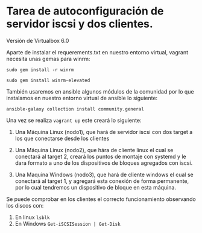 
# Tarea de autoconfiguración de servidor iscsi y dos clientes.

Versión de Virtualbox 6.0

Aparte de instalar el requerements.txt en nuestro entorno virtual, vagrant necesita unas gemas para winrm:

`sudo gem install -r winrm`

`sudo gem install winrm-elevated`

También usaremos en ansible algunos módulos de la comunidad por lo que instalamos en nuestro entorno virtual de ansible lo siguiente:

`ansible-galaxy collection install community.general`

Una vez se realiza `vagrant up` este creará lo siguiente:

1. Una Máquina Linux (nodo1), que hará de servidor iscsi con dos target a los que conectarse desde los clientes

2. Una Máquina Linux (nodo2), que hára de cliente linux el cual se conectará al target 2, creará los puntos de montaje con systemd y le dara formato a uno de los dispositivos de bloques agregados con iscsi.

3. Una Maquina Windows (nodo3), que hará de cliente windows el cual se conectará al target 1, y agregará esta conexión de forma permanente, por lo cual tendremos un dispositivo de bloque en esta máquina.

Se puede comprobar en los clientes el correcto funcionamiento observando los discos con:
  1. En linux `lsblk`
  2. En Windows `Get-iSCSISession | Get-Disk`

